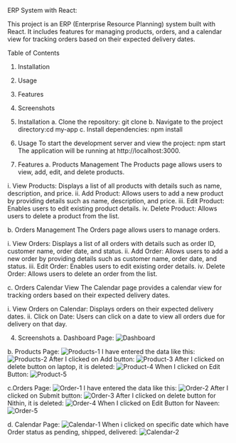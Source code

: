 ERP System with React:

This project is an ERP (Enterprise Resource Planning) system built with React. It includes features for managing products, orders, and a calendar view for tracking orders based on their expected delivery dates.

Table of Contents
1. Installation
2. Usage
3. Features
4. Screenshots


1. Installation
a. Clone the repository: git clone <repository-url>
b. Navigate to the project directory:cd my-app
c. Install dependencies: npm install


2. Usage
To start the development server and view the project: npm start
The application will be running at http://localhost:3000.


3. Features
a. Products Management
The Products page allows users to view, add, edit, and delete products.

i. View Products: Displays a list of all products with details such as name, description, and price.
ii. Add Product: Allows users to add a new product by providing details such as name, description, and price.
iii. Edit Product: Enables users to edit existing product details.
iv. Delete Product: Allows users to delete a product from the list.

b. Orders Management
The Orders page allows users to manage orders.

i. View Orders: Displays a list of all orders with details such as order ID, customer name, order date, and status.
ii. Add Order: Allows users to add a new order by providing details such as customer name, order date, and status.
iii. Edit Order: Enables users to edit existing order details.
iv. Delete Order: Allows users to delete an order from the list.

c. Orders Calendar View
The Calendar page provides a calendar view for tracking orders based on their expected delivery dates.

i. View Orders on Calendar: Displays orders on their expected delivery dates.
ii. Click on Date: Users can click on a date to view all orders due for delivery on that day.


4. Screenshots
a. Dashboard Page:
![Dashboard](https://github.com/nithink21460/Simplified-ERP-System-with-React/assets/96772933/745f851e-057b-4b82-92c3-29c442826890)

b. Products Page:
![Products-1](https://github.com/nithink21460/Simplified-ERP-System-with-React/assets/96772933/d45411f7-fe12-4291-819c-5811c1ecea92)
I have entered the data like this:
![Products-2](https://github.com/nithink21460/Simplified-ERP-System-with-React/assets/96772933/11e7e5c2-b279-4d94-ab85-a5c401f0dc40)
After I clicked on Add button:
![Product-3](https://github.com/nithink21460/Simplified-ERP-System-with-React/assets/96772933/9e462c10-455b-412c-a9fc-5197dbcf84fc)
After I clicked on delete button on laptop, it is deleted:
![Product-4](https://github.com/nithink21460/Simplified-ERP-System-with-React/assets/96772933/09c330d4-3ceb-4647-a460-7ebfe17db3d3)
When I clicked on Edit Button:
![Product-5](https://github.com/nithink21460/Simplified-ERP-System-with-React/assets/96772933/8a82b87a-47eb-47f8-a84a-a1e6fa017a89)

c.Orders Page:
![Order-1](https://github.com/nithink21460/Simplified-ERP-System-with-React/assets/96772933/6471ce90-2977-4fd6-99fe-89cdcbec45a2)
I have entered the data like this:
![Order-2](https://github.com/nithink21460/Simplified-ERP-System-with-React/assets/96772933/ba269596-c64c-4f11-a769-eda17a456c56)
After I clicked on Submit button:
![Order-3](https://github.com/nithink21460/Simplified-ERP-System-with-React/assets/96772933/3fb97c78-b2b1-4c9f-a991-572a180be435)
After I clicked on delete button for Nithin, it is deleted:
![Order-4](https://github.com/nithink21460/Simplified-ERP-System-with-React/assets/96772933/987c5d76-6607-4bad-b347-f60b8cc4209a)
When I clicked on Edit Button for Naveen:
![Order-5](https://github.com/nithink21460/Simplified-ERP-System-with-React/assets/96772933/7bb8ad59-3856-48fd-9036-3d0558017a56)

d. Calendar Page:
![Calendar-1](https://github.com/nithink21460/Simplified-ERP-System-with-React/assets/96772933/f6af812b-609c-4ec1-9f1c-b09cf47a87c6)
When i clicked on specific date which have Order status as pending, shipped, delivered:
![Calendar-2](https://github.com/nithink21460/Simplified-ERP-System-with-React/assets/96772933/76f063b4-2173-4690-bdd4-c45ed37e13b9)

